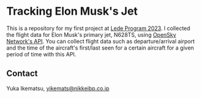 # Tracking Elon Musk's Jet

This is a repository for my first project at [Lede Program 2023](https://ledeprogram.com/). I collected the flight data for Elon Musk's primary jet, N628TS, using [OpenSky Network's API](https://openskynetwork.github.io/opensky-api/rest.html). You can collect flight data such as departure/arrival airport and the time of the aircraft's first/last seen for a certain aircraft for a given period of time with this API.


## Contact

Yuka Ikematsu, [yikemats@nikkeibp.co.jp](mailto:yikemats@nikkeibp.co.jp)
